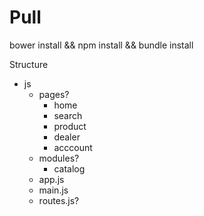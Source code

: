 # Pull

bower install && npm install && bundle install



Structure

- js
	- pages?
		- home
		- search
		- product
		- dealer
		- acccount
	- modules?
		- catalog
	- app.js
	- main.js
	- routes.js?